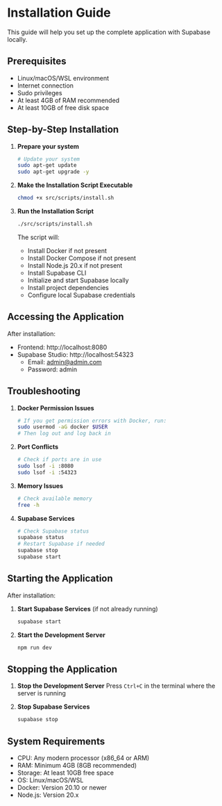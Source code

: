 # Installation Guide

This guide will help you set up the complete application with Supabase locally.

## Prerequisites

- Linux/macOS/WSL environment
- Internet connection
- Sudo privileges
- At least 4GB of RAM recommended
- At least 10GB of free disk space

## Step-by-Step Installation

1. **Prepare your system**
   ```bash
   # Update your system
   sudo apt-get update
   sudo apt-get upgrade -y
   ```

2. **Make the Installation Script Executable**
   ```bash
   chmod +x src/scripts/install.sh
   ```

3. **Run the Installation Script**
   ```bash
   ./src/scripts/install.sh
   ```

   The script will:
   - Install Docker if not present
   - Install Docker Compose if not present
   - Install Node.js 20.x if not present
   - Install Supabase CLI
   - Initialize and start Supabase locally
   - Install project dependencies
   - Configure local Supabase credentials

## Accessing the Application

After installation:
- Frontend: http://localhost:8080
- Supabase Studio: http://localhost:54323
  - Email: admin@admin.com
  - Password: admin

## Troubleshooting

1. **Docker Permission Issues**
   ```bash
   # If you get permission errors with Docker, run:
   sudo usermod -aG docker $USER
   # Then log out and log back in
   ```

2. **Port Conflicts**
   ```bash
   # Check if ports are in use
   sudo lsof -i :8080
   sudo lsof -i :54323
   ```

3. **Memory Issues**
   ```bash
   # Check available memory
   free -h
   ```

4. **Supabase Services**
   ```bash
   # Check Supabase status
   supabase status
   # Restart Supabase if needed
   supabase stop
   supabase start
   ```

## Starting the Application

After installation:

1. **Start Supabase Services** (if not already running)
   ```bash
   supabase start
   ```

2. **Start the Development Server**
   ```bash
   npm run dev
   ```

## Stopping the Application

1. **Stop the Development Server**
   Press `Ctrl+C` in the terminal where the server is running

2. **Stop Supabase Services**
   ```bash
   supabase stop
   ```

## System Requirements

- CPU: Any modern processor (x86_64 or ARM)
- RAM: Minimum 4GB (8GB recommended)
- Storage: At least 10GB free space
- OS: Linux/macOS/WSL
- Docker: Version 20.10 or newer
- Node.js: Version 20.x